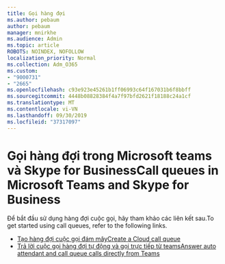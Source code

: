 ```yaml
---
title: Gọi hàng đợi
ms.author: pebaum
author: pebaum
manager: mnirkhe
ms.audience: Admin
ms.topic: article
ROBOTS: NOINDEX, NOFOLLOW
localization_priority: Normal
ms.collection: Adm_O365
ms.custom:
- "9000731"
- "2665"
ms.openlocfilehash: c93e923e45261b1ff06993c64f167031b6f8bbff
ms.sourcegitcommit: 4448b08828384f4a7f97bfd2621f18188c24a1cf
ms.translationtype: MT
ms.contentlocale: vi-VN
ms.lasthandoff: 09/30/2019
ms.locfileid: "37317097"
---
```

# <a name="call-queues-in-microsoft-teams-and-skype-for-business"></a><span data-ttu-id="3340a-102">Gọi hàng đợi trong Microsoft teams và Skype for Business</span><span class="sxs-lookup"><span data-stu-id="3340a-102">Call queues in Microsoft Teams and Skype for Business</span></span> 

<span data-ttu-id="3340a-103">Để bắt đầu sử dụng hàng đợi cuộc gọi, hãy tham khảo các liên kết sau.</span><span class="sxs-lookup"><span data-stu-id="3340a-103">To get started using call queues, refer to the following links.</span></span>

- [<span data-ttu-id="3340a-104">Tạo hàng đợi cuộc gọi đám mây</span><span class="sxs-lookup"><span data-stu-id="3340a-104">Create a Cloud call queue</span></span>](https://docs.microsoft.com/microsoftteams/create-a-phone-system-call-queue)
- [<span data-ttu-id="3340a-105">Trả lời cuộc gọi hàng đợi tự động và gọi trực tiếp từ teams</span><span class="sxs-lookup"><span data-stu-id="3340a-105">Answer auto attendant and call queue calls directly from Teams</span></span>](https://docs.microsoft.com/microsoftteams/answer-auto-attendant-and-call-queue-calls)